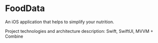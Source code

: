 # FoodData
An iOS application that helps to simplify your nutrition.

Project technologies and architecture description:
Swift, SwiftUI, MVVM + Combine
